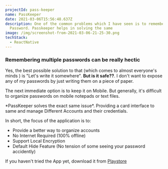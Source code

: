 ```yaml
---
projectId: pass-keeper
name: PassKeeper
date: 2021-03-06T15:56:48.637Z
description: One of the common problems which I have seen is to remember a
  Password. Passkeeper helps in solving the same
image: /img/screenshot-from-2021-03-06-21-25-30.png
techStack:
  - ReactNative
---
```

### Remembering multiple passwords can be really hectic



Yes, the best possible solution to that (which comes to almost everyone's minds ) is "Let's write it somewhere". **But is it safe??**. I don't want to expose any of my passwords by just writing them on a piece of paper.

The next immediate option is to keep it on Mobile. But generally, it's difficult to organize passwords on mobile notepads or text files.

\*PassKeeper solves the exact same issue\*. Providing a card interface to same and manage Different Accounts and their credentials.

In short, the focus of the application is to:

* Provide a better way to organize accounts
* No Internet Required (100% offline)
* Support Local Encryption
* Default Hide Feature (No tension of some seeing your password accidently)



If you haven't tried the App yet, download it from [Playstore](https://play.google.com/store/apps/details?id=com.passkeeper&hl=en_IN&gl=US)